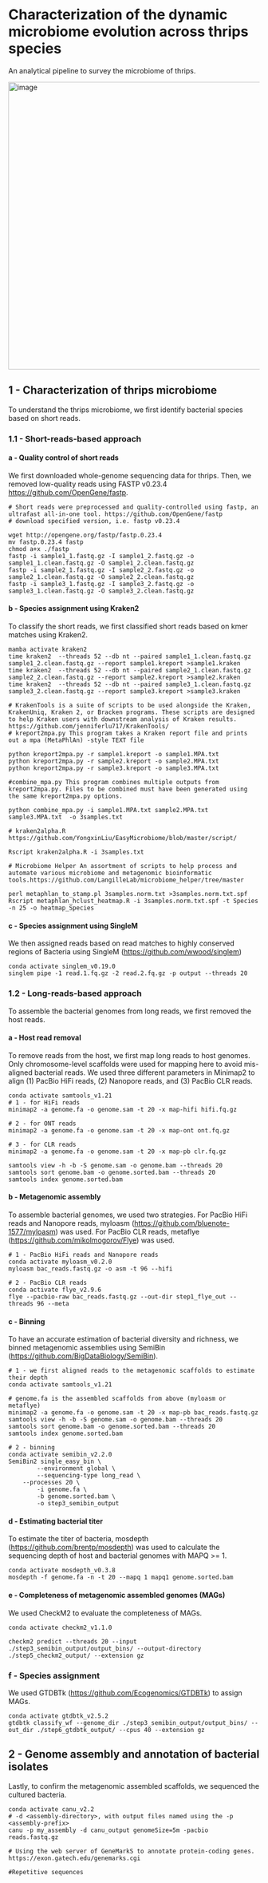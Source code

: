 # Characterization of the dynamic microbiome evolution across thrips species
An analytical pipeline to survey the microbiome of thrips. 

<img width="1143" height="576" alt="image" src="https://github.com/user-attachments/assets/0deecc13-68af-4ac5-8e15-4cea1b8cdfcc" />



## 1 - Characterization of thrips microbiome
To understand the thrips microbiome, we first identify bacterial species based on short reads.  
### 1.1 - Short-reads-based approach

#### a - Quality control of short reads
We first downloaded whole-genome sequencing data for thrips. Then, we removed low-quality reads using FASTP v0.23.4 https://github.com/OpenGene/fastp. 
```
# Short reads were preprocessed and quality-controlled using fastp, an ultrafast all-in-one tool. https://github.com/OpenGene/fastp
# download specified version, i.e. fastp v0.23.4

wget http://opengene.org/fastp/fastp.0.23.4
mv fastp.0.23.4 fastp
chmod a+x ./fastp
fastp -i sample1_1.fastq.gz -I sample1_2.fastq.gz -o sample1_1.clean.fastq.gz -O sample1_2.clean.fastq.gz
fastp -i sample2_1.fastq.gz -I sample2_2.fastq.gz -o sample2_1.clean.fastq.gz -O sample2_2.clean.fastq.gz
fastp -i sample3_1.fastq.gz -I sample3_2.fastq.gz -o sample3_1.clean.fastq.gz -O sample3_2.clean.fastq.gz
```

#### b - Species assignment using Kraken2
To classify the short reads, we first classified short reads based on kmer matches using Kraken2.  
```
mamba activate kraken2
time kraken2  --threads 52 --db nt --paired sample1_1.clean.fastq.gz sample1_2.clean.fastq.gz --report sample1.kreport >sample1.kraken
time kraken2  --threads 52 --db nt --paired sample2_1.clean.fastq.gz sample2_2.clean.fastq.gz --report sample2.kreport >sample2.kraken
time kraken2  --threads 52 --db nt --paired sample3_1.clean.fastq.gz sample3_2.clean.fastq.gz --report sample3.kreport >sample3.kraken

# KrakenTools is a suite of scripts to be used alongside the Kraken, KrakenUniq, Kraken 2, or Bracken programs. These scripts are designed to help Kraken users with downstream analysis of Kraken results. https://github.com/jenniferlu717/KrakenTools/
# kreport2mpa.py This program takes a Kraken report file and prints out a mpa (MetaPhlAn) -style TEXT file

python kreport2mpa.py -r sample1.kreport -o sample1.MPA.txt
python kreport2mpa.py -r sample2.kreport -o sample2.MPA.txt
python kreport2mpa.py -r sample3.kreport -o sample3.MPA.txt

#combine_mpa.py This program combines multiple outputs from kreport2mpa.py. Files to be combined must have been generated using the same kreport2mpa.py options.

python combine_mpa.py -i sample1.MPA.txt sample2.MPA.txt sample3.MPA.txt  -o 3samples.txt

# kraken2alpha.R https://github.com/YongxinLiu/EasyMicrobiome/blob/master/script/

Rscript kraken2alpha.R -i 3samples.txt

# Microbiome Helper An assortment of scripts to help process and automate various microbiome and metagenomic bioinformatic tools.https://github.com/LangilleLab/microbiome_helper/tree/master 

perl metaphlan_to_stamp.pl 3samples.norm.txt >3samples.norm.txt.spf
Rscript metaphlan_hclust_heatmap.R -i 3samples.norm.txt.spf -t Species -n 25 -o heatmap_Species
```

#### c - Species assignment using SingleM 
We then assigned reads based on read matches to highly conserved regions of Bacteria using SingleM (https://github.com/wwood/singlem)
```
conda activate singlem_v0.19.0
singlem pipe -1 read.1.fq.gz -2 read.2.fq.gz -p output --threads 20
```

### 1.2 - Long-reads-based approach
To assemble the bacterial genomes from long reads, we first removed the host reads. 

#### a - Host read removal
To remove reads from the host, we first map long reads to host genomes. Only chromosome-level scaffolds were used for mapping here to avoid mis-aligned bacterial reads. We used three different parameters in Minimap2 to align (1) PacBio HiFi reads, (2) Nanopore reads, and (3) PacBio CLR reads. 
    
```
conda activate samtools_v1.21
# 1 - for HiFi reads
minimap2 -a genome.fa -o genome.sam -t 20 -x map-hifi hifi.fq.gz

# 2 - for ONT reads
minimap2 -a genome.fa -o genome.sam -t 20 -x map-ont ont.fq.gz

# 3 - for CLR reads
minimap2 -a genome.fa -o genome.sam -t 20 -x map-pb clr.fq.gz

samtools view -h -b -S genome.sam -o genome.bam --threads 20
samtools sort genome.bam -o genome.sorted.bam --threads 20
samtools index genome.sorted.bam
```
#### b - Metagenomic assembly
To assemble bacterial genomes, we used two strategies. For PacBio HiFi reads and Nanopore reads, myloasm (https://github.com/bluenote-1577/myloasm) was used. For PacBio CLR reads, metaflye (https://github.com/mikolmogorov/Flye) was used. 

```
# 1 - PacBio HiFi reads and Nanopore reads
conda activate myloasm_v0.2.0
myloasm bac_reads.fastq.gz -o asm -t 96 --hifi

# 2 - PacBio CLR reads
conda activate flye_v2.9.6
flye --pacbio-raw bac_reads.fastq.gz --out-dir step1_flye_out --threads 96 --meta
```

#### c - Binning
To have an accurate estimation of bacterial diversity and richness, we binned metagenomic assemblies using SemiBin (https://github.com/BigDataBiology/SemiBin). 
```
# 1 - we first aligned reads to the metagenomic scaffolds to estimate their depth
conda activate samtools_v1.21

# genome.fa is the assembled scaffolds from above (myloasm or metaflye)
minimap2 -a genome.fa -o genome.sam -t 20 -x map-pb bac_reads.fastq.gz
samtools view -h -b -S genome.sam -o genome.bam --threads 20
samtools sort genome.bam -o genome.sorted.bam --threads 20
samtools index genome.sorted.bam

# 2 - binning
conda activate semibin_v2.2.0
SemiBin2 single_easy_bin \
        --environment global \
        --sequencing-type long_read \
	--processes 20 \
        -i genome.fa \
        -b genome.sorted.bam \
        -o step3_semibin_output
```

#### d - Estimating bacterial titer
To estimate the titer of bacteria, mosdepth (https://github.com/brentp/mosdepth) was used to calculate the sequencing depth of host and bacterial genomes with MAPQ >= 1. 
```
conda activate mosdepth_v0.3.8
mosdepth -f genome.fa -n -t 20 --mapq 1 mapq1 genome.sorted.bam
```

#### e - Completeness of metagenomic assembled genomes (MAGs)
We used CheckM2 to evaluate the completeness of MAGs.
```
conda activate checkm2_v1.1.0

checkm2 predict --threads 20 --input ./step3_semibin_output/output_bins/ --output-directory ./step5_checkm2_output/ --extension gz
```

### f - Species assignment
We used GTDBTk (https://github.com/Ecogenomics/GTDBTk) to assign MAGs.
```
conda activate gtdbtk_v2.5.2
gtdbtk classify_wf --genome_dir ./step3_semibin_output/output_bins/ --out_dir ./step6_gtdbtk_output/ --cpus 40 --extension gz
```

## 2 - Genome assembly and annotation of bacterial isolates
Lastly, to confirm the metagenomic assembled scaffolds, we sequenced the cultured bacteria. 
```
conda activate canu_v2.2
# -d <assembly-directory>, with output files named using the -p <assembly-prefix>
canu -p my_assembly -d canu_output genomeSize=5m -pacbio reads.fastq.gz

# Using the web server of GeneMarkS to annotate protein-coding genes.
https://exon.gatech.edu/genemarks.cgi

#Repetitive sequences


```



